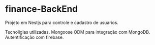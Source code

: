 # finance-BackEnd


Projeto em Nestjs para controle e cadastro de usuarios.

Tecnoligias utilizadas.
Mongoose ODM para integração com MongoDB.
Autentificação com firebase.
